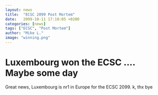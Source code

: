 ```yaml
---
layout: news
title:  "ECSC 2099 Post Mortem"
date:   2099-10-11 17:10:05 +0200
categories: [news]
tags: ["ECSC", "Post Mortem"]
author: "Mike L."
image: "winning.png"
---
```


# Luxembourg won the ECSC .... Maybe some day
Great news, Luxembourg is nr1 in Europe for the ECSC 2099.
k, thx bye
